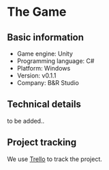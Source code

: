 # The Game

## Basic information

- Game engine: Unity
- Programming language: C#
- Platform: Windows
- Version: v0.1.1
- Company: B&R Studio

## Technical details

to be added..

## Project tracking

We use [Trello](https://trello.com/b/uGCuN74T/shiang) to track the project. 
